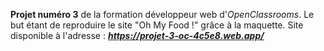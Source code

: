 **Projet numéro 3** de la formation développeur web d'*OpenClassrooms*.
Le but étant de reproduire le site "Oh My Food !" grâce à la maquette. 
Site disponible à l'adresse :  ***https://projet-3-oc-4c5e8.web.app/***